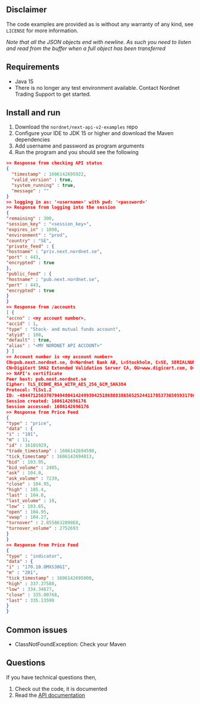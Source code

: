 ## Disclaimer
The code examples are provided as is
without any warranty of any kind, see `LICENSE` for more information.

_Note that all the JSON objects end with newline.  As such you need to listen
and read from the buffer when a full object has been transferred_


## Requirements
* Java 15
* There is no longer any test environment available.
Contact Nordnet Trading Support to get started.

## Install and run
1. Download the `nordnet/next-api-v2-examples` repo
2. Configure your IDE to JDK 15 or higher and download the Maven dependencies 
3. Add username and password as program arguments 
4. Run the program and you should see the following
```json
>> Response from checking API status
{
  "timestamp" : 1606142695922,
  "valid_version" : true,
  "system_running" : true,
  "message" : ""
}
>> logging in as: '<username>' with pwd: '<password>'
>> Response from logging into the session
{
"remaining" : 300,
"session_key" : "<session_key>",
"expires_in" : 1800,
"environment" : "prod",
"country" : "SE",
"private_feed" : {
"hostname" : "priv.next.nordnet.se",
"port" : 443,
"encrypted" : true
},
"public_feed" : {
"hostname" : "pub.next.nordnet.se",
"port" : 443,
"encrypted" : true
}
}
>> Response from /accounts
[ {
"accno" : <my account number>,
"accid" : 1,
"type" : "Stock- and mutual funds account",
"atyid" : 108,
"default" : true,
"alias" : "<MY NORDNET API ACCOUNT>"
} ]
>> Account number is <my account number>
CN=pub.next.nordnet.se, O=Nordnet Bank AB, L=Stockholm, C=SE, SERIALNUMBER=516406-0021, OID.1.3.6.1.4.1.311.60.2.1.3=SE, OID.2.5.4.15=Private Organization
CN=DigiCert SHA2 Extended Validation Server CA, OU=www.digicert.com, O=DigiCert Inc, C=US
>> NAPI's certificate
Peer host: pub.next.nordnet.se
Cipher: TLS_ECDHE_RSA_WITH_AES_256_GCM_SHA384
Protocol: TLSv1.2
ID: -48447125637079494804142499394251868883865652524411785373650593178669629361431
Session created: 1606142696176
Session accessed: 1606142696176
>> Response from Price Feed
{
"type" : "price",
"data" : {
"i" : "101",
"m" : 11,
"id" : 16101929,
"trade_timestamp" : 1606142694590,
"tick_timestamp" : 1606142694813,
"bid" : 103.95,
"bid_volume" : 2405,
"ask" : 104.0,
"ask_volume" : 7239,
"close" : 104.95,
"high" : 105.4,
"last" : 104.0,
"last_volume" : 10,
"low" : 103.65,
"open" : 104.95,
"vwap" : 104.27,
"turnover" : 2.8558632899E8,
"turnover_volume" : 2752693
}
}
>> Response from Price Feed
{
"type" : "indicator",
"data" : {
"i" : "170.10.OMXS30GI",
"m" : "201",
"tick_timestamp" : 1606142695000,
"high" : 337.37588,
"low" : 334.34677,
"close" : 335.00768,
"last" : 335.13598
}
}
```

## Common issues
* ClassNotFoundException: Check your Maven

## Questions
If you have technical questions then,
1. Check out the code, it is documented
2. Read the [API documentation](https://www.nordnet.se/externalapi/docs)
